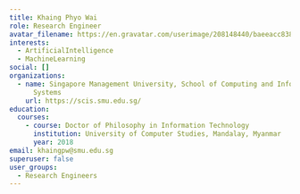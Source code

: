 ```yaml
---
title: Khaing Phyo Wai
role: Research Engineer
avatar_filename: https://en.gravatar.com/userimage/208148440/baeeacc838241a8847649af3229f9f94.jpg
interests:
  - ArtificialIntelligence
  - MachineLearning
social: []
organizations:
  - name: Singapore Management University, School of Computing and Information
      Systems
    url: https://scis.smu.edu.sg/
education:
  courses:
    - course: Doctor of Philosophy in Information Technology
      institution: University of Computer Studies, Mandalay, Myanmar
      year: 2018
email: khaingpw@smu.edu.sg
superuser: false
user_groups:
  - Research Engineers
---
```

